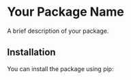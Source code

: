 # Your Package Name

A brief description of your package.

## Installation

You can install the package using pip: